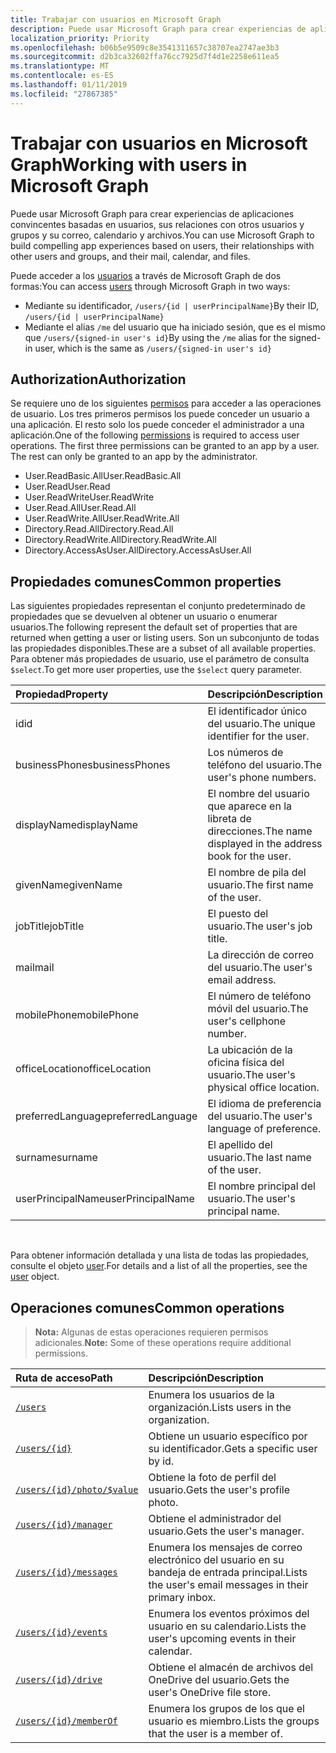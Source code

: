 ```yaml
---
title: Trabajar con usuarios en Microsoft Graph
description: Puede usar Microsoft Graph para crear experiencias de aplicaciones convincentes basadas en usuarios, sus relaciones con otros usuarios y grupos y su correo, calendario y archivos.
localization_priority: Priority
ms.openlocfilehash: b06b5e9509c8e3541311657c38707ea2747ae3b3
ms.sourcegitcommit: d2b3ca32602ffa76cc7925d7f4d1e2258e611ea5
ms.translationtype: MT
ms.contentlocale: es-ES
ms.lasthandoff: 01/11/2019
ms.locfileid: "27867385"
---
```

# <a name="working-with-users-in-microsoft-graph"></a><span data-ttu-id="08618-103">Trabajar con usuarios en Microsoft Graph</span><span class="sxs-lookup"><span data-stu-id="08618-103">Working with users in Microsoft Graph</span></span>

<span data-ttu-id="08618-104">Puede usar Microsoft Graph para crear experiencias de aplicaciones convincentes basadas en usuarios, sus relaciones con otros usuarios y grupos y su correo, calendario y archivos.</span><span class="sxs-lookup"><span data-stu-id="08618-104">You can use Microsoft Graph to build compelling app experiences based on users, their relationships with other users and groups, and their mail, calendar, and files.</span></span>

<span data-ttu-id="08618-105">Puede acceder a los [usuarios](user.md) a través de Microsoft Graph de dos formas:</span><span class="sxs-lookup"><span data-stu-id="08618-105">You can access [users](user.md) through Microsoft Graph in two ways:</span></span>

- <span data-ttu-id="08618-106">Mediante su identificador, `/users/{id | userPrincipalName}`</span><span class="sxs-lookup"><span data-stu-id="08618-106">By their ID, `/users/{id | userPrincipalName}`</span></span> 
- <span data-ttu-id="08618-107">Mediante el alias `/me` del usuario que ha iniciado sesión, que es el mismo que `/users/{signed-in user's id}`</span><span class="sxs-lookup"><span data-stu-id="08618-107">By using the `/me` alias for the signed-in user, which is the same as `/users/{signed-in user's id}`</span></span>

## <a name="authorization"></a><span data-ttu-id="08618-108">Authorization</span><span class="sxs-lookup"><span data-stu-id="08618-108">Authorization</span></span>

<span data-ttu-id="08618-p101">Se requiere uno de los siguientes [permisos](https://developer.microsoft.com/graph/docs/authorization/permission_scopes) para acceder a las operaciones de usuario. Los tres primeros permisos los puede conceder un usuario a una aplicación. El resto solo los puede conceder el administrador a una aplicación.</span><span class="sxs-lookup"><span data-stu-id="08618-p101">One of the following [permissions](https://developer.microsoft.com/graph/docs/authorization/permission_scopes) is required to access user operations. The first three permissions can be granted to an app by a user. The rest can only be granted to an app by the administrator.</span></span>

- <span data-ttu-id="08618-112">User.ReadBasic.All</span><span class="sxs-lookup"><span data-stu-id="08618-112">User.ReadBasic.All</span></span>
- <span data-ttu-id="08618-113">User.Read</span><span class="sxs-lookup"><span data-stu-id="08618-113">User.Read</span></span>
- <span data-ttu-id="08618-114">User.ReadWrite</span><span class="sxs-lookup"><span data-stu-id="08618-114">User.ReadWrite</span></span>
- <span data-ttu-id="08618-115">User.Read.All</span><span class="sxs-lookup"><span data-stu-id="08618-115">User.Read.All</span></span>
- <span data-ttu-id="08618-116">User.ReadWrite.All</span><span class="sxs-lookup"><span data-stu-id="08618-116">User.ReadWrite.All</span></span>
- <span data-ttu-id="08618-117">Directory.Read.All</span><span class="sxs-lookup"><span data-stu-id="08618-117">Directory.Read.All</span></span>
- <span data-ttu-id="08618-118">Directory.ReadWrite.All</span><span class="sxs-lookup"><span data-stu-id="08618-118">Directory.ReadWrite.All</span></span>
- <span data-ttu-id="08618-119">Directory.AccessAsUser.All</span><span class="sxs-lookup"><span data-stu-id="08618-119">Directory.AccessAsUser.All</span></span>

## <a name="common-properties"></a><span data-ttu-id="08618-120">Propiedades comunes</span><span class="sxs-lookup"><span data-stu-id="08618-120">Common properties</span></span>

<span data-ttu-id="08618-121">Las siguientes propiedades representan el conjunto predeterminado de propiedades que se devuelven al obtener un usuario o enumerar usuarios.</span><span class="sxs-lookup"><span data-stu-id="08618-121">The following represent the default set of properties that are returned when getting a user or listing users.</span></span> <span data-ttu-id="08618-122">Son un subconjunto de todas las propiedades disponibles.</span><span class="sxs-lookup"><span data-stu-id="08618-122">These are a subset of all available properties.</span></span> <span data-ttu-id="08618-123">Para obtener más propiedades de usuario, use el parámetro de consulta `$select`.</span><span class="sxs-lookup"><span data-stu-id="08618-123">To get more user properties, use the `$select` query parameter.</span></span> 

|<span data-ttu-id="08618-124">Propiedad</span><span class="sxs-lookup"><span data-stu-id="08618-124">Property</span></span> |<span data-ttu-id="08618-125">Descripción</span><span class="sxs-lookup"><span data-stu-id="08618-125">Description</span></span> |
|:----------|:-------------|
|<span data-ttu-id="08618-126">id</span><span class="sxs-lookup"><span data-stu-id="08618-126">id</span></span> | <span data-ttu-id="08618-127">El identificador único del usuario.</span><span class="sxs-lookup"><span data-stu-id="08618-127">The unique identifier for the user.</span></span>|
|<span data-ttu-id="08618-128">businessPhones</span><span class="sxs-lookup"><span data-stu-id="08618-128">businessPhones</span></span> | <span data-ttu-id="08618-129">Los números de teléfono del usuario.</span><span class="sxs-lookup"><span data-stu-id="08618-129">The user's phone numbers.</span></span>|
|<span data-ttu-id="08618-130">displayName</span><span class="sxs-lookup"><span data-stu-id="08618-130">displayName</span></span> | <span data-ttu-id="08618-131">El nombre del usuario que aparece en la libreta de direcciones.</span><span class="sxs-lookup"><span data-stu-id="08618-131">The name displayed in the address book for the user.</span></span>|
|<span data-ttu-id="08618-132">givenName</span><span class="sxs-lookup"><span data-stu-id="08618-132">givenName</span></span>| <span data-ttu-id="08618-133">El nombre de pila del usuario.</span><span class="sxs-lookup"><span data-stu-id="08618-133">The first name of the user.</span></span> |
|<span data-ttu-id="08618-134">jobTitle</span><span class="sxs-lookup"><span data-stu-id="08618-134">jobTitle</span></span> | <span data-ttu-id="08618-135">El puesto del usuario.</span><span class="sxs-lookup"><span data-stu-id="08618-135">The user's job title.</span></span>|
|<span data-ttu-id="08618-136">mail</span><span class="sxs-lookup"><span data-stu-id="08618-136">mail</span></span>| <span data-ttu-id="08618-137">La dirección de correo del usuario.</span><span class="sxs-lookup"><span data-stu-id="08618-137">The user's email address.</span></span> |
|<span data-ttu-id="08618-138">mobilePhone</span><span class="sxs-lookup"><span data-stu-id="08618-138">mobilePhone</span></span> | <span data-ttu-id="08618-139">El número de teléfono móvil del usuario.</span><span class="sxs-lookup"><span data-stu-id="08618-139">The user's cellphone number.</span></span>|
|<span data-ttu-id="08618-140">officeLocation</span><span class="sxs-lookup"><span data-stu-id="08618-140">officeLocation</span></span> | <span data-ttu-id="08618-141">La ubicación de la oficina física del usuario.</span><span class="sxs-lookup"><span data-stu-id="08618-141">The user's physical office location.</span></span>|
|<span data-ttu-id="08618-142">preferredLanguage</span><span class="sxs-lookup"><span data-stu-id="08618-142">preferredLanguage</span></span> | <span data-ttu-id="08618-143">El idioma de preferencia del usuario.</span><span class="sxs-lookup"><span data-stu-id="08618-143">The user's language of preference.</span></span>|
|<span data-ttu-id="08618-144">surname</span><span class="sxs-lookup"><span data-stu-id="08618-144">surname</span></span>| <span data-ttu-id="08618-145">El apellido del usuario.</span><span class="sxs-lookup"><span data-stu-id="08618-145">The last name of the user.</span></span> |
|<span data-ttu-id="08618-146">userPrincipalName</span><span class="sxs-lookup"><span data-stu-id="08618-146">userPrincipalName</span></span>| <span data-ttu-id="08618-147">El nombre principal del usuario.</span><span class="sxs-lookup"><span data-stu-id="08618-147">The user's principal name.</span></span> |

<br/>

<span data-ttu-id="08618-148">Para obtener información detallada y una lista de todas las propiedades, consulte el objeto [user](user.md).</span><span class="sxs-lookup"><span data-stu-id="08618-148">For details and a list of all the properties, see the [user](user.md) object.</span></span>

## <a name="common-operations"></a><span data-ttu-id="08618-149">Operaciones comunes</span><span class="sxs-lookup"><span data-stu-id="08618-149">Common operations</span></span>

> <span data-ttu-id="08618-150">**Nota:** Algunas de estas operaciones requieren permisos adicionales.</span><span class="sxs-lookup"><span data-stu-id="08618-150">**Note:** Some of these operations require additional permissions.</span></span>

| <span data-ttu-id="08618-151">Ruta de acceso</span><span class="sxs-lookup"><span data-stu-id="08618-151">Path</span></span>    | <span data-ttu-id="08618-152">Descripción</span><span class="sxs-lookup"><span data-stu-id="08618-152">Description</span></span> |
|:---------|:-------------|
|[`/users`](../api/user-list.md) | <span data-ttu-id="08618-153">Enumera los usuarios de la organización.</span><span class="sxs-lookup"><span data-stu-id="08618-153">Lists users in the organization.</span></span> |
|[`/users/{id}`](../api/user-get.md) | <span data-ttu-id="08618-154">Obtiene un usuario específico por su identificador.</span><span class="sxs-lookup"><span data-stu-id="08618-154">Gets a specific user by id.</span></span> |
|[`/users/{id}/photo/$value`](../api/profilephoto-get.md)| <span data-ttu-id="08618-155">Obtiene la foto de perfil del usuario.</span><span class="sxs-lookup"><span data-stu-id="08618-155">Gets the user's profile photo.</span></span> |
|[`/users/{id}/manager`](../api/user-list-manager.md) | <span data-ttu-id="08618-156">Obtiene el administrador del usuario.</span><span class="sxs-lookup"><span data-stu-id="08618-156">Gets the user's manager.</span></span> |
|[`/users/{id}/messages`](../api/user-list-messages.md)| <span data-ttu-id="08618-157">Enumera los mensajes de correo electrónico del usuario en su bandeja de entrada principal.</span><span class="sxs-lookup"><span data-stu-id="08618-157">Lists the user's email messages in their primary inbox.</span></span> |
|[`/users/{id}/events`](../api/user-list-events.md) | <span data-ttu-id="08618-158">Enumera los eventos próximos del usuario en su calendario.</span><span class="sxs-lookup"><span data-stu-id="08618-158">Lists the user's upcoming events in their calendar.</span></span> |
|[`/users/{id}/drive`](../api/drive-get.md)| <span data-ttu-id="08618-159">Obtiene el almacén de archivos del OneDrive del usuario.</span><span class="sxs-lookup"><span data-stu-id="08618-159">Gets the user's OneDrive file store.</span></span> |
|[`/users/{id}/memberOf`](../api/user-list-memberof.md)| <span data-ttu-id="08618-160">Enumera los grupos de los que el usuario es miembro.</span><span class="sxs-lookup"><span data-stu-id="08618-160">Lists the groups that the user is a member of.</span></span> |
